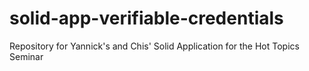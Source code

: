 # solid-app-verifiable-credentials
Repository for Yannick's and Chis' Solid Application for the Hot Topics Seminar
